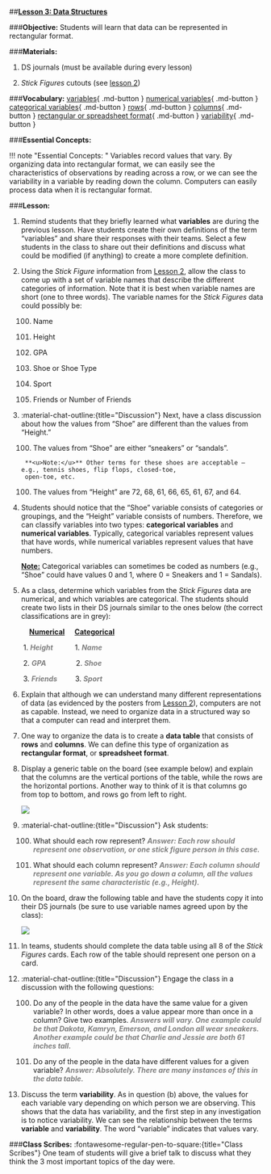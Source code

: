 ##**<u>Lesson 3: Data Structures</u>**

###**Objective:**
Students will learn that data can be represented in rectangular format.

###**Materials:**
1. DS journals (must be available during every lesson)

2. *Stick Figures* cutouts (see [lesson 2](lesson2.md))

###**Vocabulary:**
[variables](../../vocabulary/unit1/#variables "characteristics of an object or person"){ .md-button }
[numerical variables](../../vocabulary/unit1/#numerical-variables "values that have numbers"){ .md-button }
[categorical variables](../../vocabulary/unit1/#categorical-variables "values that have words"){ .md-button }
[rows](../../vocabulary/unit1/#rows "a structured data item in a table"){ .md-button }
[columns](../../vocabulary/unit1/#columns "a structured data item in a table"){ .md-button }
[rectangular or spreadsheet format](../../vocabulary/unit1/#rectangular-or-spreadsheet-format "information that is stored in a rectangular or spreadsheet format"){ .md-button }
[variability](../../vocabulary/unit1/#variability "how spread out a set of data is; variability gives you a way to describe how much data sets vary and allows you to compare your data to other sets of data"){ .md-button }

###**Essential Concepts:**

!!! note "Essential Concepts: "
    Variables record values that vary. By organizing data into rectangular format, we
    can easily see the characteristics of observations by reading across a row, or we can see the variability in
    a variable by reading down the column. Computers can easily process data when it is rectangular format.

###**Lesson:**

1. Remind students that they briefly learned what **variables** are during the previous lesson. Have
students create their own definitions of the term “variables” and share their responses with their
teams. Select a few students in the class to share out their definitions and discuss what could be
modified (if anything) to create a more complete definition.

2. Using the *Stick Figure* information from [Lesson 2](lesson2.md), allow the class to come up with a set of
variable names that describe the different categories of information. Note that it is best when
variable names are short (one to three words). The variable names for the *Stick Figures* data
could possibly be:

    100. Name

    100. Height

    100. GPA

    100. Shoe or Shoe Type

    100. Sport

    100. Friends or Number of Friends

3. :material-chat-outline:{title="Discussion"} Next, have a class discussion about how the values from “Shoe” are different than the values
from “Height.”

    100. The values from “Shoe” are either “sneakers” or “sandals”.

        **<u>Note:</u>** Other terms for these shoes are acceptable – e.g., tennis shoes, flip flops, closed-toe,
        open-toe, etc.

    100. The values from “Height” are 72, 68, 61, 66, 65, 61, 67, and 64.

4. Students should notice that the “Shoe” variable consists of categories or groupings, and the
“Height” variable consists of numbers. Therefore, we can classify variables into two types:
**categorical variables** and **numerical variables**. Typically, categorical variables represent
values that have words, while numerical variables represent values that have numbers.

    **<u>Note:</u>** Categorical variables can sometimes be coded as numbers (e.g., “Shoe” could have
    values 0 and 1, where 0 = Sneakers and 1 = Sandals).

5. As a class, determine which variables from the *Stick Figures* data are numerical, and which
variables are categorical. The students should create two lists in their DS journals similar to the
ones below (the correct classifications are in grey):

    &nbsp;&nbsp;&nbsp;&nbsp;**<u>Numerical</u>** &nbsp;&nbsp;&nbsp;&nbsp;**<u>Categorical</u>**

    &nbsp;1. <span style="color:grey">***Height***</span> &nbsp;&nbsp;&nbsp;&nbsp;&nbsp;&nbsp;&nbsp;&nbsp;&nbsp;&nbsp;1. <span style="color:grey">***Name***</span>

    &nbsp;2. <span style="color:grey">***GPA***</span> &nbsp;&nbsp;&nbsp;&nbsp;&nbsp;&nbsp;&nbsp;&nbsp;&nbsp;&nbsp;&nbsp;&nbsp;&nbsp;&nbsp;2. <span style="color:grey">***Shoe***</span>

    &nbsp;3. <span style="color:grey">***Friends***</span> &nbsp;&nbsp;&nbsp;&nbsp;&nbsp;&nbsp;&nbsp;&nbsp;3. <span style="color:grey">***Sport***</span>

6. Explain that although we can understand many different representations of data (as evidenced by
the posters from [Lesson 2](lesson2.md)), computers are not as capable. Instead, we need to organize data in a
structured way so that a computer can read and interpret them.

7. One way to organize the data is to create a **data table** that consists of **rows** and **columns**. We
can define this type of organization as **rectangular format**, or **spreadsheet format**.

8. Display a generic table on the board (see example below) and explain that the columns are the
vertical portions of the table, while the rows are the horizontal portions. Another way to think of it
is that columns go from top to bottom, and rows go from left to right.

    <img src="../../img/10308.png" />

9. :material-chat-outline:{title="Discussion"} Ask students:

    100. What should each row represent? <span style="color:grey">***Answer: Each row should represent one observation, or
    one stick figure person in this case.***</span>

    100. What should each column represent? <span style="color:grey">***Answer: Each column should represent one variable. As
    you go down a column, all the values represent the same characteristic (e.g.,
    Height).***</span>

10. On the board, draw the following table and have the students copy it into their DS journals (be
sure to use variable names agreed upon by the class):

    <img src="../../img/10310.png" />

11. In teams, students should complete the data table using all 8 of the *Stick Figures* cards. Each row
of the table should represent one person on a card.

12. :material-chat-outline:{title="Discussion"} Engage the class in a discussion with the following questions:

    100. Do any of the people in the data have the same value for a given variable? In other words,
    does a value appear more than once in a column? Give two examples. <span style="color:grey">***Answers will
    vary. One example could be that Dakota, Kamryn, Emerson, and London all wear
    sneakers. Another example could be that Charlie and Jessie are both 61 inches tall.***</span>
 
    100. Do any of the people in the data have different values for a given variable? <span style="color:grey">***Answer: Absolutely.
    There are many instances of this in the data table.***</span>

13. Discuss the term **variability**. As in question (b) above, the values for each variable vary
depending on which person we are observing. This shows that the data has variability, and the
first step in any investigation is to notice variability. We can see the relationship between the
terms **variable** and **variability**. The word “variable” indicates that values vary.

###**Class Scribes:**
:fontawesome-regular-pen-to-square:{title="Class Scribes"} One team of students will give a brief talk to discuss what they think the 3 most important topics
of the day were.